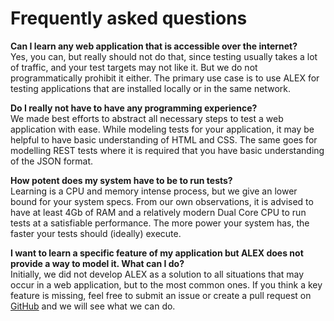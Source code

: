 # Frequently asked questions
  
**Can I learn any web application that is accessible over the internet?** <br> 
Yes, you can, but really should not do that, since testing usually takes a lot of traffic, and your test targets may not like it. 
But we do not programmatically prohibit it either. 
The primary use case is to use ALEX for testing applications that are installed locally or in the same network.
 
**Do I really not have to have any programming experience?** <br> 
We made best efforts to abstract all necessary steps to test a web application with ease. 
While modeling tests for your application, it may be helpful to have basic understanding of HTML and CSS. 
The same goes for modelling REST tests where it is required that you have basic understanding of the JSON format. 
 
**How potent does my system have to be to run tests?** <br> 
Learning is a CPU and memory intense process, but we give an lower bound for your system specs. 
From our own observations, it is advised to have at least 4Gb of RAM and a relatively modern Dual Core CPU to run tests at a satisfiable performance. 
The more power your system has, the faster your tests should (ideally) execute.
 
**I want to learn a specific feature of my application but ALEX does not provide a way to model it. What can I do?** <br> 
Initially, we did not develop ALEX as a solution to all situations that may occur in a web application, but to the most common ones.
If you think a key feature is missing, feel free to submit an issue or create a pull request on [GitHub][github] and we will see what we can do. 

[github]: https://github.com/LearnLib/alex
